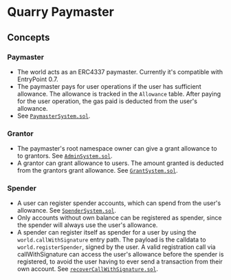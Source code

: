 # Quarry Paymaster

## Concepts

### Paymaster

- The world acts as an ERC4337 paymaster. Currently it's compatible with EntryPoint 0.7.
- The paymaster pays for user operations if the user has sufficient allowance. The allowance is tracked in the `Allowance` table. After paying for the user operation, the gas paid is deducted from the user's allowance.
- See [`PaymasterSystem.sol`](./packages/contracts/src/namespaces/root/systems/PaymasterSystem.sol).

### Grantor

- The paymaster's root namespace owner can give a grant allowance to to grantors. See [`AdminSystem.sol`](./packages/contracts/src/namespaces/root/systems/AdminSystem.sol).
- A grantor can grant allowance to users. The amount granted is deducted from the grantors grant allowance. See [`GrantSystem.sol`](./packages/contracts/src/namespaces/root/systems/GrantSystem.sol).

### Spender

- A user can register spender accounts, which can spend from the user's allowance. See [`SpenderSystem.sol`](./packages/contracts/src/namespaces/root/systems/SpenderSystem.sol).
- Only accounts without own balance can be registered as spender, since the spender will always use the user's allowance.
- A spender can register itself as spender for a user by using the `world.callWithSignature` entry path. The payload is the calldata to `world.registerSpender`, signed by the user. A valid registration call via callWithSignature can access the user's allowance before the spender is registered, to avoid the user having to ever send a transaction from their own account. See [`recoverCallWithSignature.sol`](./packages/contracts/src/namespaces/root/utils/recoverCallWithSignature.sol).
